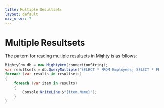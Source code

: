 ```yaml
---
title: Multiple Resultsets
layout: default
nav_order: 7
---
```


# Multiple Resultsets

The pattern for reading multiple resultsets in Mighty is as follows:

```c#
MightyOrm db = new MightyOrm(connectionString);
var resultsets = db.QueryMultiple("SELECT * FROM Employees; SELECT * FROM Contacts;");
foreach (var results in resultsets)
{
	foreach (var item in results)
	{
		Console.WriteLine($"{item.Name}");
	}
}
```
